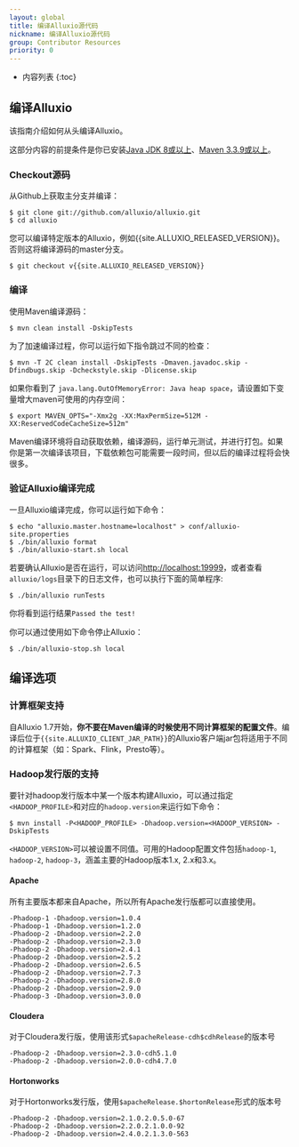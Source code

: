 ```yaml
---
layout: global
title: 编译Alluxio源代码
nickname: 编译Alluxio源代码
group: Contributor Resources
priority: 0
---
```


* 内容列表
{:toc}

## 编译Alluxio

该指南介绍如何从头编译Alluxio。

这部分内容的前提条件是你已安装[Java JDK 8或以上](Java-Setup.html)、[Maven 3.3.9或以上](Maven.html)。

### Checkout源码

从Github上获取主分支并编译：

```console
$ git clone git://github.com/alluxio/alluxio.git
$ cd alluxio
```
您可以编译特定版本的Alluxio，例如{{site.ALLUXIO_RELEASED_VERSION}}。否则这将编译源码的master分支。

```console
$ git checkout v{{site.ALLUXIO_RELEASED_VERSION}}
```

### 编译

使用Maven编译源码：

```console
$ mvn clean install -DskipTests
```

为了加速编译过程，你可以运行如下指令跳过不同的检查：

```console
$ mvn -T 2C clean install -DskipTests -Dmaven.javadoc.skip -Dfindbugs.skip -Dcheckstyle.skip -Dlicense.skip
```

如果你看到了 `java.lang.OutOfMemoryError: Java heap space`，请设置如下变量增大maven可使用的内存空间：

```console
$ export MAVEN_OPTS="-Xmx2g -XX:MaxPermSize=512M -XX:ReservedCodeCacheSize=512m"
```

Maven编译环境将自动获取依赖，编译源码，运行单元测试，并进行打包。如果你是第一次编译该项目，下载依赖包可能需要一段时间，但以后的编译过程将会快很多。

### 验证Alluxio编译完成

一旦Alluxio编译完成，你可以运行如下命令：

```console
$ echo "alluxio.master.hostname=localhost" > conf/alluxio-site.properties
$ ./bin/alluxio format
$ ./bin/alluxio-start.sh local
```

若要确认Alluxio是否在运行，可以访问[http://localhost:19999](http://localhost:19999)，或者查看`alluxio/logs`目录下的日志文件，也可以执行下面的简单程序:

```console
$ ./bin/alluxio runTests
```

你将看到运行结果`Passed the test!`

你可以通过使用如下命令停止Alluxio：

```console
$ ./bin/alluxio-stop.sh local
```

## 编译选项

### 计算框架支持
自Alluxio 1.7开始，**你不要在Maven编译的时候使用不同计算框架的配置文件**。编译后位于`{{site.ALLUXIO_CLIENT_JAR_PATH}}`的Alluxio客户端jar包将适用于不同的计算框架（如：Spark、Flink，Presto等）。

### Hadoop发行版的支持
要针对hadoop发行版本中某一个版本构建Alluxio，可以通过指定`<HADOOP_PROFILE>`和对应的`hadoop.version`来运行如下命令：

```console
$ mvn install -P<HADOOP_PROFILE> -Dhadoop.version=<HADOOP_VERSION> -DskipTests
```

`<HADOOP_VERSION>`可以被设置不同值。可用的Hadoop配置文件包括`hadoop-1`, `hadoop-2`, `hadoop-3`，涵盖主要的Hadoop版本1.x, 2.x和3.x。

#### Apache
所有主要版本都来自Apache，所以所有Apache发行版都可以直接使用。

```properties
-Phadoop-1 -Dhadoop.version=1.0.4
-Phadoop-1 -Dhadoop.version=1.2.0
-Phadoop-2 -Dhadoop.version=2.2.0
-Phadoop-2 -Dhadoop.version=2.3.0
-Phadoop-2 -Dhadoop.version=2.4.1
-Phadoop-2 -Dhadoop.version=2.5.2
-Phadoop-2 -Dhadoop.version=2.6.5
-Phadoop-2 -Dhadoop.version=2.7.3
-Phadoop-2 -Dhadoop.version=2.8.0
-Phadoop-2 -Dhadoop.version=2.9.0
-Phadoop-3 -Dhadoop.version=3.0.0
```

#### Cloudera
对于Cloudera发行版，使用该形式`$apacheRelease-cdh$cdhRelease`的版本号

```properties
-Phadoop-2 -Dhadoop.version=2.3.0-cdh5.1.0
-Phadoop-2 -Dhadoop.version=2.0.0-cdh4.7.0
```

#### Hortonworks

对于Hortonworks发行版，使用`$apacheRelease.$hortonRelease`形式的版本号

```properties
-Phadoop-2 -Dhadoop.version=2.1.0.2.0.5.0-67
-Phadoop-2 -Dhadoop.version=2.2.0.2.1.0.0-92
-Phadoop-2 -Dhadoop.version=2.4.0.2.1.3.0-563
```
